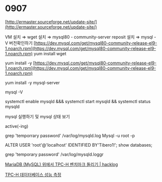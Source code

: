 # 0907

[http://ermaster.sourceforge.net/update-site/](http://ermaster.sourceforge.net/update-site/)

VM 설치 ⇒ wget 설치 ⇒ mysql80 - community-server reposit 설치 ⇒ mysql -V 버전확인하기
[https://dev.mysql.com/get/mysql80-community-release-el9-1.noarch.rpm](https://dev.mysql.com/get/mysql80-community-release-el9-1.noarch.rpm)
yum install wget

yum install -y [https://dev.mysql.com/get/mysql80-community-release-el9-1.noarch.rpm](https://dev.mysql.com/get/mysql80-community-release-el9-1.noarch.rpm)

yum install -y mysql-server

mysql -V

systemctl enable mysqld &&& systemctl start mysqld && systemctl status mysqld

mysql 실행하기 및 mysql 상태 보기

active(-ing)

grep 'temporrary password' /var/log/mysqld.log
Mysql -u root -p

ALTER USER 'root'@'localhost' IDENTIFIED BY'Tibero1!';
show databases;

grep 'temporary password' /var/log/mysqld.loggr

[MariaDB (MySQL) 위에서 TPC-H 벤치마크 돌리기 | hacklog](https://sjp38.github.io/ko/post/tpch-on-mariadb/)

[TPC-H 데이터베이스 성능 측정](https://ycseo.tistory.com/21)